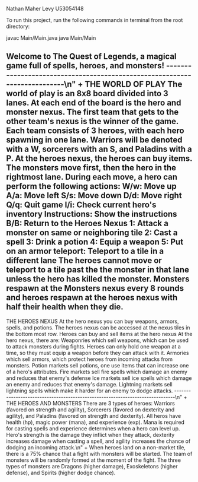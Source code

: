 Nathan Maher Levy
U53054148

To run this project, run the following commands in terminal from the root directory:

javac Main/Main.java
java Main/Main

Welcome to The Quest of Legends, a magical game full of spells, heroes, and monsters!
--------------------------------------------------------------------------\n" +
THE WORLD OF PLAY
The world of play is an 8x8 board divided into 3 lanes. At each end of the board is the hero
and monster nexus. The first team that gets to the other team's nexus is the winner of the game.
Each team consists of 3 heroes, with each hero spawning in one lane. Warriors will be denoted with
a W, sorcerers with an S, and Paladins with a P. At the heroes nexus, the heroes can buy items.
The monsters move first, then the hero in the rightmost lane. During each move, a hero can perform 
the following actions:
    W/w: Move up
    A/a: Move left
    S/s: Move down
    D/d: Move right
    Q/q: Quit game
    I/i: Check current hero's inventory
    Instructions: Show the instructions
    B/B: Return to the Heroes Nexus
    1: Attack a monster on same or neighboring tile
    2: Cast a spell
    3: Drink a potion
    4: Equip a weapon
    5: Put on an armor
    teleport: Teleport to a tile in a different lane
The heroes cannot move or teleport to a tile past the the monster in that lane unless the hero has killed
the monster. Monsters respawn at the Monsters nexus every 8 rounds and heroes respawn at the heroes nexus
with half their health when they die.
--------------------------------------------------------------------------
THE HEROES NEXUS
At the hero nexus you can buy weapons, armors, spells, and potions. The heroes nexus can be accessed at the nexus tiles in the bottom most row. Heroes can buy and sell items at the hero nexus At the hero nexus, there are:
    Weaponries which sell weapons, which can be used to attack monsters during fights. Heroes can only hold one weapon at a time, so they must equip a weapon before they can attack with it.
    Armories which sell armors, which protect heroes from incoming attacks from monsters.
    Potion markets sell potions, one use items that can increase one of a hero's attributes.
    Fire markets sell fire spells which damage an enemy and reduces that enemy's defense
    Ice markets sell ice spells which damage an enemy and reduces that enemy's damage.
    Lightning markets sell lightning spells which make it harder for an enemy to dodge attacks.
------------------------------------------------------------------------------\n" +
THE HEROES AND MONSTERS
There are 3 types of heroes: Warriors (favored on strength and agility), Sorcerers (favored on dexterity and agility), and Paladins 
(favored on strength and dexterity). All heros have health (hp), magic power (mana), and experience (exp). Mana is required for casting spells and experience determines when a hero can level up. Hero's strength is the damage they inflict when they attack, dexterity increases damage when casting a spell, and agility increases the chance of dodging an incoming attack.\n" +
When heroes land on a non-market tile, there is a 75% chance that a fight with monsters will be started. The team of monsters will be randomly formed at the moment of the fight. The three types of monsters are Dragons (higher damage), Exoskeletons (higher defense), and Spirits (higher dodge chance).